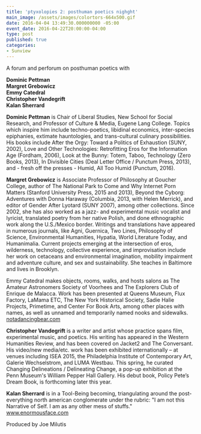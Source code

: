 ```yaml
---
title: 'ptyxolopies 2: posthuman poetics nighght'
main_image: /assets/images/colortors-664x500.gif
date: 2016-04-04 13:49:30.000000000 -05:00
event_date: 2016-04-22T20:00:00-04:00
type: post
published: true
categories:
- Sunview
---
```

<p>A forum and perforum on posthuman poetics with</p>
<p><strong>Dominic Pettman</strong><br />
<strong>Margret Grebowicz</strong><br />
<strong>Emmy Catedral</strong><br />
<strong>Christopher Vandegrift</strong><br />
<strong>Kalan Sherrard</strong></p>
<p><strong>Dominic Pettman</strong> is Chair of Liberal Studies, New School for Social Research, and Professor of Culture &amp; Media, Eugene Lang College. Topics which inspire him include techno-poetics, libidinal economics, inter-species epiphanies, extimate hauntologies, and trans-cultural culinary possibilities. His books include After the Orgy: Toward a Politics of Exhaustion (SUNY, 2002), Love and Other Technologies: Retrofitting Eros for the Information Age (Fordham, 2006), Look at the Bunny: Totem, Taboo, Technology (Zero Books, 2013), In Divisible Cities (Deal Letter Office / Punctum Press, 2013), and - fresh off the presses - Humid, All Too Humid (Punctum, 2016).</p>
<p><strong>Margret Grebowicz</strong> is Associate Professor of Philosophy at Goucher College, author of The National Park to Come and Why Internet Porn Matters (Stanford University Press, 2015 and 2013), Beyond the Cyborg: Adventures with Donna Haraway (Columbia, 2013, with Helen Merrick), and editor of Gender After Lyotard (SUNY 2007), among other collections. Since 2002, she has also worked as a jazz- and experimental music vocalist and lyricist, translated poetry from her native Polish, and done ethnographic work along the U.S./Mexico border. Writings and translations have appeared in numerous journals, like Agni, Guernica, Two Lines, Philosophy of Science, Environmental Humanities, Hypatia, World Literature Today, and Humanimalia. Current projects emerging at the intersection of eros, wilderness, technology, collective experience, and improvisation include her work on cetaceans and environmental imagination, mobility impairment and adventure culture, and sex and sustainability. She teaches in Baltimore and lives in Brooklyn.</p>
<p>Emmy Catedral makes objects, rooms, walks, and hosts salons as The Amateur Astronomers Society of Voorhees and The Explorers Club of Enrique de Malacca. Work has been presented at Queens Museum, Flux Factory, LaMama ETC, The New York Historical Society, Sadie Halie Projects, Primetime, and Center For Book Arts, among other places with names, as well as unnamed and temporarily named nooks and sidewalks. <a href="http://notadancingbear.com">notadancingbear.com</a></p>
<p><strong>Christopher Vandegrift</strong> is a writer and artist whose practice spans film, experimental music, and poetics. His writing has appeared in the Western Humanities Review, and has been covered on Jacket2 and The Conversant. His video/new media/etc. work has been exhibited internationally – at venues including ISEA 2015, the Philadelphia Institute of Contemporary Art, Galerie Wechselstrom, and LUMA Westbau. This spring, he curated Changing Delineations / Delineating Change, a pop-up exhibition at the Penn Museum's William Pepper Hall Gallery. His debut book, Policy Pete’s Dream Book, is forthcoming later this year.</p>
<p><strong>Kalan Sherrard</strong> is in a Tool-Being becoming, triangulating around the post-everything north american conglomerate under the rubric: "I am not this Narrative of Self. I am as any other mess of stuffs." <a href="http://www.enormousface.com">www.enormousface.com</a></p>
<p>Produced by Joe Milutis</p>
